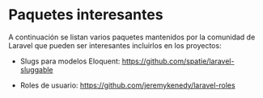 # Paquetes interesantes

A continuación se listan varios paquetes mantenidos por la comunidad de Laravel que pueden ser interesantes incluirlos en los proyectos: 

- Slugs para modelos Eloquent: https://github.com/spatie/laravel-sluggable

- Roles de usuario: https://github.com/jeremykenedy/laravel-roles
